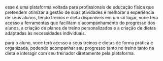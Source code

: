 esse é uma plataforma voltada para profissionais de educação física que pretendem otimizar a gestão de suas atividades e melhorar a experiência de seus alunos, tendo treinos e dieta disponíveis em um só lugar, voce terá acesso a ferramentas que facilitam o acompanhamento do progresso dos alunos, a criação de planos de treino personalizados e a criação de dietas adaptadas às necessidades individuais.

para o aluno, voce terá acesso a seus treinos e dietas de forma prática e organizada,  podendo acompanhar seu progresso tanto no treino tanto na dieta e interagir com seu treinador diretamente pela plataforma.